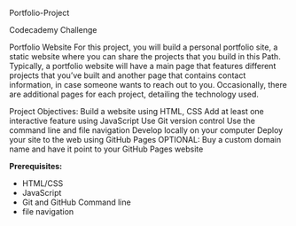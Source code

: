 Portfolio-Project

Codecademy Challenge

Portfolio Website For this project, you will build a personal portfolio site, a static website where you can share the projects that you build in this Path. Typically, a portfolio website will have a main page that features different projects that you’ve built and another page that contains contact information, in case someone wants to reach out to you. Occasionally, there are additional pages for each project, detailing the technology used.

Project Objectives: Build a website using HTML, CSS Add at least one interactive feature using JavaScript Use Git version control Use the command line and file navigation Develop locally on your computer Deploy your site to the web using GitHub Pages OPTIONAL: Buy a custom domain name and have it point to your GitHub Pages website

**Prerequisites:** 

- HTML/CSS
- JavaScript 
- Git and GitHub Command line
- file navigation
